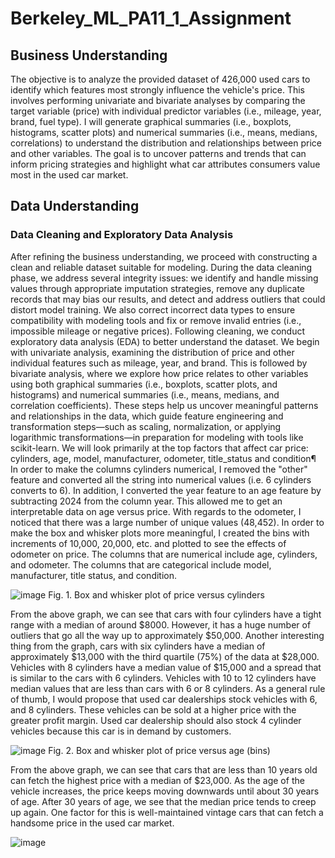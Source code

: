 # Berkeley_ML_PA11_1_Assignment
## Business Understanding
The objective is to analyze the provided dataset of 426,000 used cars to identify which features most strongly influence the vehicle's price.
This involves performing univariate and bivariate analyses by comparing the target variable (price) with individual predictor variables (i.e., mileage, year, brand, fuel type).
I will generate graphical summaries (i.e., boxplots, histograms, scatter plots) and numerical summaries (i.e., means, medians, correlations) to understand the distribution and relationships between price and other variables.
The goal is to uncover patterns and trends that can inform pricing strategies and highlight what car attributes consumers value most in the used car market.

## Data Understanding
### Data Cleaning and Exploratory Data Analysis
After refining the business understanding, we proceed with constructing a clean and reliable dataset suitable for modeling.
During the data cleaning phase, we address several integrity issues: we identify and handle missing values through appropriate imputation strategies, remove any duplicate records that may bias our results, and detect and address outliers that could distort model training. We also correct incorrect data types to ensure compatibility with modeling tools and fix or remove invalid entries (i.e., impossible mileage or negative prices).
Following cleaning, we conduct exploratory data analysis (EDA) to better understand the dataset.
We begin with univariate analysis, examining the distribution of price and other individual features such as mileage, year, and brand. This is followed by bivariate analysis, where we explore how price relates to other variables using both graphical summaries (i.e., boxplots, scatter plots, and histograms) and numerical summaries (i.e., means, medians, and correlation coefficients).
These steps help us uncover meaningful patterns and relationships in the data, which guide feature engineering and transformation steps—such as scaling, normalization, or applying logarithmic transformations—in preparation for modeling with tools like scikit-learn.
We will look primarily at the top factors that affect car price: cylinders, age, model, manufacturer, odometer, title_status and condition¶
In order to make the columns cylinders numerical, I removed the "other" feature and converted all the string into numerical values (i.e. 6 cylinders converts to 6).
In addition, I converted the year feature to an age feature by subtracting 2024 from the column year. This allowed me to get an interpretable data on age versus price.
With regards to the odometer, I noticed that there was a large number of unique values (48,452). In order to make the box and whisker plots more meaningful, I created the bins with increments of 10,000, 20,000, etc. and plotted to see the effects of odometer on price.
The columns that are numerical include age, cylinders, and odometer. The columns that are categorical include model, manufacturer, title status, and condition.

![image](https://github.com/user-attachments/assets/2773a77c-5907-483a-8785-587a0d197fd7)
Fig. 1. Box and whisker plot of price versus cylinders

From the above graph, we can see that cars with four cylinders have a tight range with a median of around $8000. However, it has a huge number of outliers that go all the way up to approximately $50,000.
Another interesting thing from the graph, cars with six cylinders have a median of approximately $13,000 with the third quartile (75%) of the data at $28,000. Vehicles with 8 cylinders have a median value of $15,000 and a spread that is similar to the cars with 6 cylinders. Vehicles with 10 to 12 cylinders have median values that are less than cars with 6 or 8 cylinders.
As a general rule of thumb, I would propose that used car dealerships stock vehicles with 6, and 8 cylinders.  These vehicles can be sold at a higher price with the greater profit margin. Used car dealership should also stock 4 cylinder vehicles because this car is in demand by customers. 

![image](https://github.com/user-attachments/assets/760a44ab-4761-4048-85f5-1c8aa83cf056)
Fig. 2. Box and whisker plot of price versus age (bins)

From the above graph, we can see that cars that are less than 10 years old can fetch the highest price with a median of $23,000. As the age of the vehicle increases, the price keeps moving downwards until about 30 years of age. After 30 years of age, we see that the median price tends to creep up again. One factor for this is well-maintained vintage cars that can fetch a handsome price in the used car market.

![image](https://github.com/user-attachments/assets/d401e99c-e822-4b17-9ac1-c71b62fc8257)


